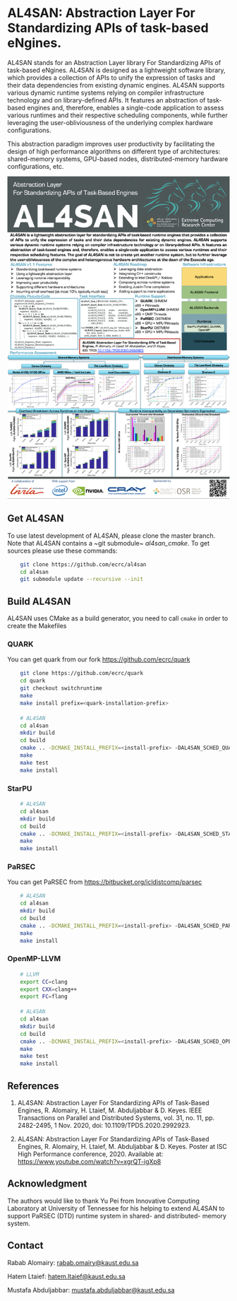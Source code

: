 # AL4SAN:  Abstraction Layer For Standardizing APIs of task-based eNgines.
AL4SAN stands for an Abstraction Layer library For Standardizing APIs of task-based eNgines. 
AL4SAN is designed as a lightweight software library, which provides a collection of APIs to unify the expression of tasks and their data dependencies from existing dynamic engines. AL4SAN supports various dynamic runtime systems relying on compiler infrastructure technology and on library-defined APIs. It features an abstraction of task-based engines and, therefore, enables a single-code application to assess various runtimes and their respective scheduling components, while further leveraging the user-obliviousness of the underlying complex hardware configurations. 

This abstraction paradigm improves user productivity by facilitating the design of high performance algorithms on different type of architectures:
shared-memory systems, GPU-based nodes, distributed-memory hardware configurations, etc.

![Handout](doc/al4san_handout2021.png)

## Get AL4SAN

  To use latest development of AL4SAN, please clone the master
  branch. Note that AL4SAN contains a ~git submodule~ *al4san_cmake*.
  To get sources please use these commands:

```sh
    git clone https://github.com/ecrc/al4san
    cd al4san
    git submodule update --recursive --init
```

## Build AL4SAN

  AL4SAN uses CMake as a build generator, you need to call `cmake` in order to create the Makefiles

### QUARK
   You can get quark from our fork https://github.com/ecrc/quark

```sh
    git clone https://github.com/ecrc/quark
    cd quark
    git checkout switchruntime
    make
    make install prefix=<quark-installation-prefix>

    # AL4SAN
    cd al4san
    mkdir build
    cd build
    cmake .. -DCMAKE_INSTALL_PREFIX=<install-prefix> -DAL4SAN_SCHED_QUARK=ON -DQUARK_INCDIR=<quark-install-prefix>/include -DQUARK_LIBDIR=<quark-install-prefix>/lib -DAL4SAN_ENABLE_EXAMPLE=ON
    make
    make test
    make install
```

### StarPU
```sh
    # AL4SAN
    cd al4san
    mkdir build
    cd build
    cmake .. -DCMAKE_INSTALL_PREFIX=<install-prefix> -DAL4SAN_SCHED_STARPU=ON -DAL4SAN_ENABLE_CUDA=OFF -DAL4SAN_USE_CUDA=OFF
    make
    make install
```

### PaRSEC
  You can get PaRSEC from https://bitbucket.org/icldistcomp/parsec
```sh
    # AL4SAN
    cd al4san
    mkdir build
    cd build
    cmake .. -DCMAKE_INSTALL_PREFIX=<install-prefix> -DAL4SAN_SCHED_PARSEC=ON -DAL4SAN_USE_MPI=ON
    make
    make install
```

### OpenMP-LLVM
```sh
    # LLVM
    export CC=clang
    export CXX=clang++
    export FC=flang

    # AL4SAN
    cd al4san
    mkdir build
    cd build
    cmake .. -DCMAKE_INSTALL_PREFIX=<install-prefix> -DAL4SAN_SCHED_OPENMP=ON -DAL4SAN_ENABLE_EXAMPLE=ON
    make
    make test
    make install
```
## References
1. AL4SAN: Abstraction Layer For Standardizing APIs of Task-Based Engines,
R. Alomairy, H. Ltaief, M. Abduljabbar & D. Keyes. IEEE Transactions on
Parallel and Distributed Systems, vol. 31, no. 11, pp. 2482-2495, 1 Nov. 2020,
doi: 10.1109/TPDS.2020.2992923.

2. AL4SAN: Abstraction Layer For Standardizing APIs of Task-Based Engines,
R. Alomairy, H. Ltaief, M. Abduljabbar & D. Keyes. Poster at ISC High Performance 
conference, 2020. Available at: https://www.youtube.com/watch?v=xgrQT-igXp8

## Acknowledgment
The authors would like to thank Yu Pei from Innovative Computing Laboratory at University of Tennessee for his helping to extend AL4SAN to support PaRSEC (DTD) runtime system in shared- and distributed- memory system.  

## Contact
Rabab Alomairy: rabab.omairy@kaust.edu.sa

Hatem Ltaief: hatem.ltaief@kaust.edu.sa

Mustafa Abduljabbar: mustafa.abduljabbar@kaust.edu.sa 


